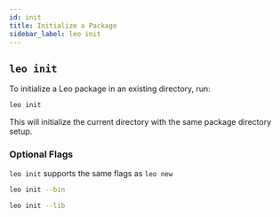 ```yaml
---
id: init
title: Initialize a Package
sidebar_label: leo init
---
```


## `leo init`

To initialize a Leo package in an existing directory, run:
```bash
leo init
```
This will initialize the current directory with the same package directory setup.

### Optional Flags
`leo init` supports the same flags as `leo new`
```bash
leo init --bin
```
```bash
leo init --lib
```

